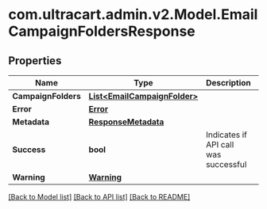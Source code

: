 
# com.ultracart.admin.v2.Model.EmailCampaignFoldersResponse

## Properties

Name | Type | Description | Notes
------------ | ------------- | ------------- | -------------
**CampaignFolders** | [**List&lt;EmailCampaignFolder&gt;**](EmailCampaignFolder.md) |  | [optional] 
**Error** | [**Error**](Error.md) |  | [optional] 
**Metadata** | [**ResponseMetadata**](ResponseMetadata.md) |  | [optional] 
**Success** | **bool** | Indicates if API call was successful | [optional] 
**Warning** | [**Warning**](Warning.md) |  | [optional] 

[[Back to Model list]](../README.md#documentation-for-models)
[[Back to API list]](../README.md#documentation-for-api-endpoints)
[[Back to README]](../README.md)

